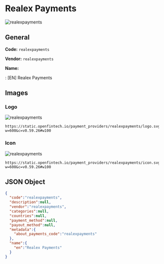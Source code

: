 
# Realex Payments 
![realexpayments](https://static.openfintech.io/payment_providers/realexpayments/logo.svg?w=600&c=v0.59.26#w100)  

## General 
 
**Code:** `realexpayments`  
 
**Vendor:** `realexpayments`  
 
**Name:**  
 
:	[EN] Realex Payments  

## Images 

### Logo 
 
![realexpayments](https://static.openfintech.io/payment_providers/realexpayments/logo.svg?w=600&c=v0.59.26#w100)  

```
https://static.openfintech.io/payment_providers/realexpayments/logo.svg?w=600&c=v0.59.26#w100
```  

### Icon 
 
![realexpayments](https://static.openfintech.io/payment_providers/realexpayments/icon.svg?w=600&c=v0.59.26#w100)  

```
https://static.openfintech.io/payment_providers/realexpayments/icon.svg?w=600&c=v0.59.26#w100
```  

## JSON Object 

```json
{
  "code":"realexpayments",
  "description":null,
  "vendor":"realexpayments",
  "categories":null,
  "countries":null,
  "payment_method":null,
  "payout_method":null,
  "metadata":{
    "about_payments_code":"realexpayments"
  },
  "name":{
    "en":"Realex Payments"
  }
}
```  
